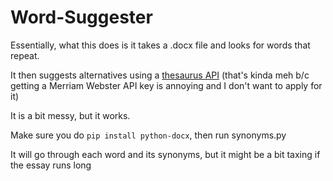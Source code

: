 # Word-Suggester

Essentially, what this does is it takes a .docx file and looks for words that repeat.

It then suggests alternatives using a [thesaurus API](https://api-ninjas.com/api/thesaurus) (that's kinda meh b/c getting a Merriam Webster API key is annoying and I don't want to apply for it)

It is a bit messy, but it works.

Make sure you do `pip install python-docx`, then run synonyms.py

It will go through each word and its synonyms, but it might be a bit taxing if the essay runs long
